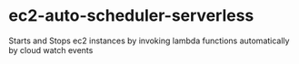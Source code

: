 # ec2-auto-scheduler-serverless
Starts and Stops ec2 instances by invoking lambda functions automatically by cloud watch events
